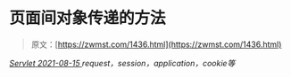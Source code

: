 <!--yml
category: 未分类
date: 0001-01-01 00:00:00
--->

# 页面间对象传递的方法

> 原文：[https://zwmst.com/1436.html](https://zwmst.com/1436.html)

   [ *Servlet* ](https://zwmst.com/servlet)*[ <time datetime="2021-08-15T11:22:51+08:00"> 2021-08-15 </time> ](https://zwmst.com/1436.html)  request，session，application，cookie等*